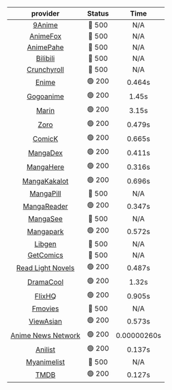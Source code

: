 | **provider** | **Status** | **Time** |
|:--------:|:------:|:----:|
| [9Anime](https://9anime.pl) | 🔴 500 | N/A |
| [AnimeFox](https://animefox.tv) | 🔴 500 | N/A |
| [AnimePahe](https://animepahe.com) | 🔴 500 | N/A |
| [Bilibili](https://bilibili.tv) | 🔴 500 | N/A |
| [Crunchyroll](https://cronchy.consumet.stream) | 🔴 500 | N/A |
|  [Enime](https://enime.moe)  | 🟢 200 | 0.464s |
|  [Gogoanime](https://gogoanime.gr)  | 🟢 200 | 1.45s |
|  [Marin](https://marin.moe)  | 🟢 200 | 3.15s |
|  [Zoro](https://zoro.to)  | 🟢 200 | 0.479s |
|  [ComicK](https://comick.app)  | 🟢 200 | 0.665s |
|  [MangaDex](https://mangadex.org)  | 🟢 200 | 0.411s |
|  [MangaHere](http://www.mangahere.cc)  | 🟢 200 | 0.316s |
|  [MangaKakalot](https://mangakakalot.com)  | 🟢 200 | 0.696s |
| [MangaPill](https://mangapill.com) | 🔴 500 | N/A |
|  [MangaReader](https://mangareader.to)  | 🟢 200 | 0.347s |
| [MangaSee](https://mangasee123.com) | 🔴 500 | N/A |
|  [Mangapark](https://v2.mangapark.net)  | 🟢 200 | 0.572s |
| [Libgen](http://libgen) | 🔴 500 | N/A |
| [GetComics](https://getcomics.info/) | 🔴 500 | N/A |
|  [Read Light Novels](https://readlightnovels.net)  | 🟢 200 | 0.487s |
|  [DramaCool](https://www1.dramacool.cr)  | 🟢 200 | 1.32s |
|  [FlixHQ](https://flixhq.to)  | 🟢 200 | 0.905s |
| [Fmovies](https://fmovies.to) | 🔴 500 | N/A |
|  [ViewAsian](https://viewasian.co)  | 🟢 200 | 0.573s |
|  [Anime News Network](https://www.animenewsnetwork.com)  | 🟢 200 | 0.00000260s |
|  [Anilist](https://anilist.co)  | 🟢 200 | 0.137s |
| [Myanimelist](https://myanimelist.net/) | 🔴 500 | N/A |
|  [TMDB](https://www.themoviedb.org)  | 🟢 200 | 0.127s |
